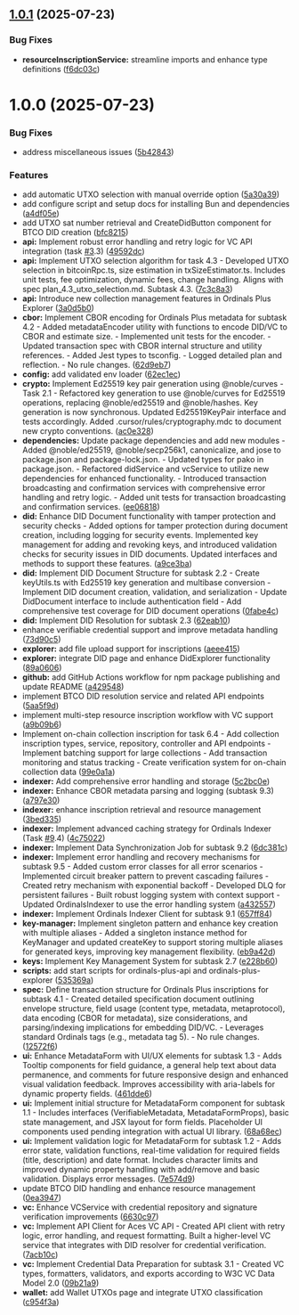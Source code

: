 ## [1.0.1](https://github.com/aviarytech/ordinalsplus/compare/v1.0.0...v1.0.1) (2025-07-23)


### Bug Fixes

* **resourceInscriptionService:** streamline imports and enhance type definitions ([f6dc03c](https://github.com/aviarytech/ordinalsplus/commit/f6dc03c66b78c99c296f3c4c563ade288ea1b86b))

# 1.0.0 (2025-07-23)


### Bug Fixes

* address miscellaneous issues ([5b42843](https://github.com/aviarytech/ordinalsplus/commit/5b42843a9c26f507640b4811fe233730626af985))


### Features

* add automatic UTXO selection with manual override option ([5a30a39](https://github.com/aviarytech/ordinalsplus/commit/5a30a39dfd823546e833b7e716edbacf423926d2))
* add configure script and setup docs for installing Bun and dependencies ([a4df05e](https://github.com/aviarytech/ordinalsplus/commit/a4df05ef7049d4cc3f530c5c7316bc289f881296))
* add UTXO sat number retrieval and CreateDidButton component for BTCO DID creation ([bfc8215](https://github.com/aviarytech/ordinalsplus/commit/bfc821534a0e3b6de26a644e659c8b07101c745d))
* **api:** Implement robust error handling and retry logic for VC API integration (task [#3](https://github.com/aviarytech/ordinalsplus/issues/3).3) ([49592dc](https://github.com/aviarytech/ordinalsplus/commit/49592dc8ba8cff7645df5c70f2c7046d051a9411))
* **api:** Implement UTXO selection algorithm for task 4.3 - Developed UTXO selection in bitcoinRpc.ts, size estimation in txSizeEstimator.ts. Includes unit tests, fee optimization, dynamic fees, change handling. Aligns with spec plan_4.3_utxo_selection.md. Subtask 4.3. ([7c3c8a3](https://github.com/aviarytech/ordinalsplus/commit/7c3c8a3dd56fe07088b4717373ba8bd03c6c9585))
* **api:** Introduce new collection management features in Ordinals Plus Explorer ([3a0d5b0](https://github.com/aviarytech/ordinalsplus/commit/3a0d5b098007b2243594e1910803d25324b9ef89))
* **cbor:** Implement CBOR encoding for Ordinals Plus metadata for subtask 4.2 - Added metadataEncoder utility with functions to encode DID/VC to CBOR and estimate size. - Implemented unit tests for the encoder. - Updated transaction spec with CBOR internal structure and utility references. - Added Jest types to tsconfig. - Logged detailed plan and reflection. - No rule changes. ([62d9eb7](https://github.com/aviarytech/ordinalsplus/commit/62d9eb74b9d34b43847f1a4804238c516759c5b5))
* **config:** add validated env loader ([62ec1ec](https://github.com/aviarytech/ordinalsplus/commit/62ec1ec5419a0cf207b713615343988543314e79))
* **crypto:** Implement Ed25519 key pair generation using @noble/curves - Task 2.1 - Refactored key generation to use @noble/curves for Ed25519 operations, replacing @noble/ed25519 and @noble/hashes. Key generation is now synchronous. Updated Ed25519KeyPair interface and tests accordingly. Added .cursor/rules/cryptography.mdc to document new crypto conventions. ([ac0e328](https://github.com/aviarytech/ordinalsplus/commit/ac0e3286b7364038957d88575c15c253f35c65f1))
* **dependencies:** Update package dependencies and add new modules - Added @noble/ed25519, @noble/secp256k1, canonicalize, and jose to package.json and package-lock.json. - Updated types for pako in package.json. - Refactored didService and vcService to utilize new dependencies for enhanced functionality. - Introduced transaction broadcasting and confirmation services with comprehensive error handling and retry logic. - Added unit tests for transaction broadcasting and confirmation services. ([ee06818](https://github.com/aviarytech/ordinalsplus/commit/ee0681838f01de1a99b1420078ca85988b21aad0))
* **did:** Enhance DID Document functionality with tamper protection and security checks - Added options for tamper protection during document creation, including logging for security events. Implemented key management for adding and revoking keys, and introduced validation checks for security issues in DID documents. Updated interfaces and methods to support these features. ([a9ce3ba](https://github.com/aviarytech/ordinalsplus/commit/a9ce3ba268db14bf7a6c15d6364c77e52cfaf0c3))
* **did:** Implement DID Document Structure for subtask 2.2 - Create keyUtils.ts with Ed25519 key generation and multibase conversion - Implement DID document creation, validation, and serialization - Update DidDocument interface to include authentication field - Add comprehensive test coverage for DID document operations ([0fabe4c](https://github.com/aviarytech/ordinalsplus/commit/0fabe4ca0ebfe2060da1929753c3e0a868ab7164))
* **did:** Implement DID Resolution for subtask 2.3 ([62eab10](https://github.com/aviarytech/ordinalsplus/commit/62eab10433e4a65561f464540f8dcb1708c46e2d))
* enhance verifiable credential support and improve metadata handling ([73d90c5](https://github.com/aviarytech/ordinalsplus/commit/73d90c59649583e5c72ab97659c9f4cbbf42eb39))
* **explorer:** add file upload support for inscriptions ([aeee415](https://github.com/aviarytech/ordinalsplus/commit/aeee4150c26cb7449a218d3754cfd7fa91bdbe54))
* **explorer:** integrate DID page and enhance DidExplorer functionality ([89a0606](https://github.com/aviarytech/ordinalsplus/commit/89a0606883722d94238d8c444645b4fbcd2c6909))
* **github:** add GitHub Actions workflow for npm package publishing and update README ([a429548](https://github.com/aviarytech/ordinalsplus/commit/a4295489fbc64a80aed9b3eddbf595e3ab0402b4))
* implement BTCO DID resolution service and related API endpoints ([5aa5f9d](https://github.com/aviarytech/ordinalsplus/commit/5aa5f9d91560d9ea1d7e20d845ae707f215c59ee))
* implement multi-step resource inscription workflow with VC support ([a9b09b6](https://github.com/aviarytech/ordinalsplus/commit/a9b09b6064f66d73f54d5a8fdcdfbdd4ec251828))
* Implement on-chain collection inscription for task 6.4 - Add collection inscription types, service, repository, controller and API endpoints - Implement batching support for large collections - Add transaction monitoring and status tracking - Create verification system for on-chain collection data ([99e0a1a](https://github.com/aviarytech/ordinalsplus/commit/99e0a1ae2f9a3571bfb1d76b11e10450b1f4f237))
* **indexer:** Add comprehensive error handling and storage ([5c2bc0e](https://github.com/aviarytech/ordinalsplus/commit/5c2bc0e8733f59d3c75b27ea18584d14e10349fa))
* **indexer:** Enhance CBOR metadata parsing and logging (subtask 9.3) ([a797e30](https://github.com/aviarytech/ordinalsplus/commit/a797e30dec681e9e058d43543688492c684a6850))
* **indexer:** enhance inscription retrieval and resource management ([3bed335](https://github.com/aviarytech/ordinalsplus/commit/3bed335b6029de9f139746f34f690e44b3d54949))
* **indexer:** Implement advanced caching strategy for Ordinals Indexer (Task [#9](https://github.com/aviarytech/ordinalsplus/issues/9).4) ([4c75022](https://github.com/aviarytech/ordinalsplus/commit/4c750220f004c8ddc1b507abd472a284815ecb27))
* **indexer:** Implement Data Synchronization Job for subtask 9.2 ([6dc381c](https://github.com/aviarytech/ordinalsplus/commit/6dc381c88d8a5c88aaae74ec20e481c7f297ab88))
* **indexer:** Implement error handling and recovery mechanisms for subtask 9.5 - Added custom error classes for all error scenarios - Implemented circuit breaker pattern to prevent cascading failures - Created retry mechanism with exponential backoff - Developed DLQ for persistent failures - Built robust logging system with context support - Updated OrdinalsIndexer to use the error handling system ([a432557](https://github.com/aviarytech/ordinalsplus/commit/a43255739616d18cb43ff57869c9998f860ba1f4))
* **indexer:** Implement Ordinals Indexer Client for subtask 9.1 ([657ff84](https://github.com/aviarytech/ordinalsplus/commit/657ff84976bef36c56a3a3d476c13485f734d486))
* **key-manager:** Implement singleton pattern and enhance key creation with multiple aliases - Added a singleton instance method for KeyManager and updated createKey to support storing multiple aliases for generated keys, improving key management flexibility. ([eb9a42d](https://github.com/aviarytech/ordinalsplus/commit/eb9a42ddc4efde32e0d6063ee444aec0e5ac4c9b))
* **keys:** Implement Key Management System for subtask 2.7 ([e228b60](https://github.com/aviarytech/ordinalsplus/commit/e228b600b435eb4068f5d19358a03e672b14f867))
* **scripts:** add start scripts for ordinals-plus-api and ordinals-plus-explorer ([535369a](https://github.com/aviarytech/ordinalsplus/commit/535369a6326ed2a84c3d4c0b519fecbbae4f017c))
* **spec:** Define transaction structure for Ordinals Plus inscriptions for subtask 4.1 - Created detailed specification document outlining envelope structure, field usage (content type, metadata, metaprotocol), data encoding (CBOR for metadata), size considerations, and parsing/indexing implications for embedding DID/VC. - Leverages standard Ordinals tags (e.g., metadata tag 5). - No rule changes. ([12572f6](https://github.com/aviarytech/ordinalsplus/commit/12572f6d6abaf6f47a585b0f898446e028010c16))
* **ui:** Enhance MetadataForm with UI/UX elements for subtask 1.3 - Adds Tooltip components for field guidance, a general help text about data permanence, and comments for future responsive design and enhanced visual validation feedback. Improves accessibility with aria-labels for dynamic property fields. ([461dde6](https://github.com/aviarytech/ordinalsplus/commit/461dde6804576236c18169c20b9d6b7bd68c99cf))
* **ui:** Implement initial structure for MetadataForm component for subtask 1.1 - Includes interfaces (VerifiableMetadata, MetadataFormProps), basic state management, and JSX layout for form fields. Placeholder UI components used pending integration with actual UI library. ([68a68ec](https://github.com/aviarytech/ordinalsplus/commit/68a68ec51ed8ea54a450d813761a8421735a2d01))
* **ui:** Implement validation logic for MetadataForm for subtask 1.2 - Adds error state, validation functions, real-time validation for required fields (title, description) and date format. Includes character limits and improved dynamic property handling with add/remove and basic validation. Displays error messages. ([7e574d9](https://github.com/aviarytech/ordinalsplus/commit/7e574d9c406a2864b22bc23dcdc45f20e1242a96))
* update BTCO DID handling and enhance resource management ([0ea3947](https://github.com/aviarytech/ordinalsplus/commit/0ea39472ec565f9cac1d28444520f28d402de942))
* **vc:** Enhance VCService with credential repository and signature verification improvements ([6630c97](https://github.com/aviarytech/ordinalsplus/commit/6630c97e83250116d613015de3e1bede9c516a31))
* **vc:** Implement API Client for Aces VC API - Created API client with retry logic, error handling, and request formatting. Built a higher-level VC service that integrates with DID resolver for credential verification. ([7acb10c](https://github.com/aviarytech/ordinalsplus/commit/7acb10c3c9d3bf1af6dd9ba1f51ea2672fa6614f))
* **vc:** Implement Credential Data Preparation for subtask 3.1 - Created VC types, formatters, validators, and exports according to W3C VC Data Model 2.0 ([09b21a9](https://github.com/aviarytech/ordinalsplus/commit/09b21a968fb213a56b88e23b37940f0a469e758b))
* **wallet:** add Wallet UTXOs page and integrate UTXO classification ([c954f3a](https://github.com/aviarytech/ordinalsplus/commit/c954f3ac5dc2f37a70da82caa6bc5b7a00d4dffe))

